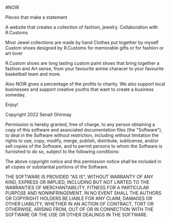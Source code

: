 #NOIR

Pieces that make a statement

A website that creates a collection of fashion, jewelry. Collaboration with R.Customs

Most Jewel collections are made by hand Clothes put together by myself Custom shoes designed by R.Customs for memorable gifts or for fashion or art lover

R.Custom shoes are long lasting custom paint shoes that bring together a fashion and Art sense, from your favourite anime characer to your favourite basketball team and more.

Also NOIR gives a percentage of the profits to charity. We also support local businesses and support creative youths that want to create a business someday.

Enjoy!

Copyright 2022 Senait Ghirmay

Permission is hereby granted, free of charge, to any person obtaining a copy of this software and associated documentation files (the "Software"), to deal in the Software without restriction, including without limitation the rights to use, copy, modify, merge, publish, distribute, sublicense, and/or sell copies of the Software, and to permit persons to whom the Software is furnished to do so, subject to the following conditions:

The above copyright notice and this permission notice shall be included in all copies or substantial portions of the Software.

THE SOFTWARE IS PROVIDED "AS IS", WITHOUT WARRANTY OF ANY KIND, EXPRESS OR IMPLIED, INCLUDING BUT NOT LIMITED TO THE WARRANTIES OF MERCHANTABILITY, FITNESS FOR A PARTICULAR PURPOSE AND NONINFRINGEMENT. IN NO EVENT SHALL THE AUTHORS OR COPYRIGHT HOLDERS BE LIABLE FOR ANY CLAIM, DAMAGES OR OTHER LIABILITY, WHETHER IN AN ACTION OF CONTRACT, TORT OR OTHERWISE, ARISING FROM, OUT OF OR IN CONNECTION WITH THE SOFTWARE OR THE USE OR OTHER DEALINGS IN THE SOFTWARE.
